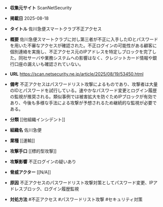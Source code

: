 - **収集元サイト**
ScanNetSecurity

- **掲載日**
2025-08-18

- **タイトル**
佐川急便スマートクラブ不正アクセス

- **概要**
佐川急便スマートクラブに対し第三者が不正に入手したIDとパスワードを用いた不審なアクセスが確認された。不正ログインの可能性がある顧客に個別連絡を実施し、不正アクセス元のIPアドレスを特定しブロックを完了した。同社サーバや業務システムへの影響はなく、クレジットカード情報や銀行口座の漏えいも確認されていない。

- **URL**
https://scan.netsecurity.ne.jp/article/2025/08/19/53450.html

- **備考**
不正アクセスはパスワードリスト攻撃によるものであり、攻撃者は大量のIDとパスワードを試行している。速やかなパスワード変更とログイン履歴の監視が推奨される。類似事例では被害拡大を防ぐためIPブロックが有効であり、今後も多様な手法による攻撃が予想されるため継続的な監視が必要である。

- **分類**
[[他組織インシデント]]

- **組織名**
佐川急便

- **業種**
[[運輸]]

- **攻撃手口**
[[標的型攻撃]]

- **攻撃影響**
不正ログインの疑いあり

- **脅威アクター**
[[N/A]]

- **原因**
不正アクセスのパスワードリスト攻撃対策としてパスワード変更、IPアドレスブロック、ログイン履歴監視

- **対処方法**
#不正アクセス #パスワードリスト攻撃 #セキュリティ対策
